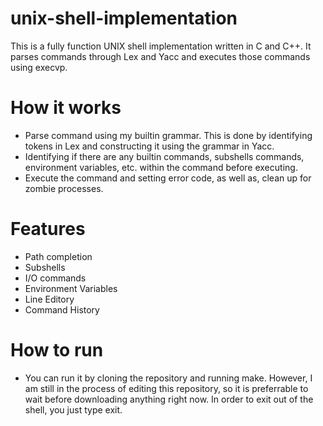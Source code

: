 # unix-shell-implementation
This is a fully function UNIX shell implementation written in C and C++. It parses commands through Lex and Yacc and executes those commands using execvp.

# How it works
* Parse command using my builtin grammar. This is done by identifying tokens in Lex and constructing it using the grammar in Yacc.
* Identifying if there are any builtin commands, subshells commands, environment variables, etc. within the command before executing.
* Execute the command and setting error code, as well as, clean up for zombie processes.

# Features
* Path completion
* Subshells
* I/O commands
* Environment Variables
* Line Editory
* Command History

# How to run
* You can run it by cloning the repository and running make. However, I am still in the process of editing this repository, so it is preferrable to wait before downloading anything right now. In order to exit out of the shell, you just type exit.

